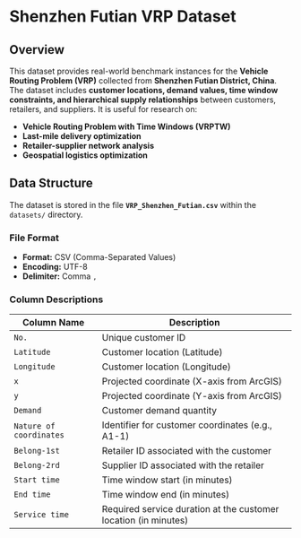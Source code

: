 # Shenzhen Futian VRP Dataset
## Overview
This dataset provides real-world benchmark instances for the **Vehicle Routing Problem (VRP)** collected from **Shenzhen Futian District, China**. The dataset includes **customer locations, demand values, time window constraints, and hierarchical supply relationships** between customers, retailers, and suppliers. It is useful for research on:
- **Vehicle Routing Problem with Time Windows (VRPTW)**
- **Last-mile delivery optimization**
- **Retailer-supplier network analysis**
- **Geospatial logistics optimization**

## Data Structure
The dataset is stored in the file **`VRP_Shenzhen_Futian.csv`** within the `datasets/` directory.

### **File Format**
- **Format:** CSV (Comma-Separated Values)
- **Encoding:** UTF-8
- **Delimiter:** Comma `,`

### **Column Descriptions**
| Column Name              | Description |
|--------------------------|-------------|
| `No.`                   | Unique customer ID |
| `Latitude`              | Customer location (Latitude) |
| `Longitude`             | Customer location (Longitude) |
| `x`                     | Projected coordinate (X-axis from ArcGIS) |
| `y`                     | Projected coordinate (Y-axis from ArcGIS) |
| `Demand`                | Customer demand quantity |
| `Nature of coordinates` | Identifier for customer coordinates (e.g., A1-1) |
| `Belong-1st`            | Retailer ID associated with the customer |
| `Belong-2rd`            | Supplier ID associated with the retailer |
| `Start time`            | Time window start (in minutes) |
| `End time`              | Time window end (in minutes) |
| `Service time`          | Required service duration at the customer location (in minutes) |


